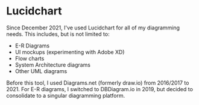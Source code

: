 # Lucidchart

Since December 2021, I've used Lucidchart for all of my diagramming needs. This includes, but is not limited to:

- E-R Diagrams
- UI mockups (experimenting with Adobe XD)
- Flow charts
- System Architecture diagrams
- Other UML diagrams

Before this tool, I used Diagrams.net (formerly draw.io) from 2016/2017 to 2021. For E-R diagrams, I switched to DBDiagram.io in 2019, but decided to consolidate to a singular diagramming platform.
